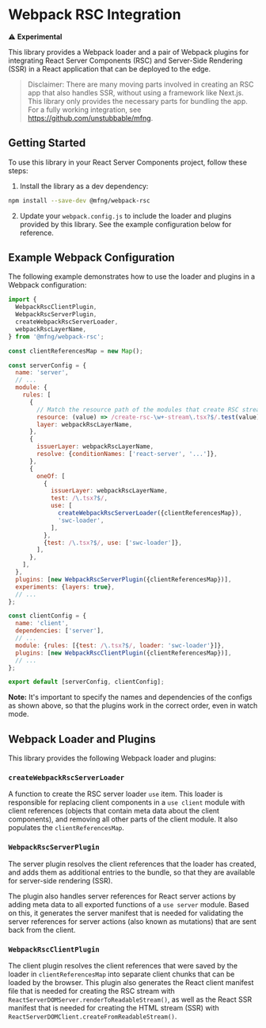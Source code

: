 # Webpack RSC Integration

⚠️ **Experimental**

This library provides a Webpack loader and a pair of Webpack plugins for
integrating React Server Components (RSC) and Server-Side Rendering (SSR) in a
React application that can be deployed to the edge.

> Disclaimer: There are many moving parts involved in creating an RSC app that
> also handles SSR, without using a framework like Next.js. This library only
> provides the necessary parts for bundling the app. For a fully working
> integration, see https://github.com/unstubbable/mfng.

## Getting Started

To use this library in your React Server Components project, follow these steps:

1. Install the library as a dev dependency:

```sh
npm install --save-dev @mfng/webpack-rsc
```

2. Update your `webpack.config.js` to include the loader and plugins provided by
   this library. See the example configuration below for reference.

## Example Webpack Configuration

The following example demonstrates how to use the loader and plugins in a
Webpack configuration:

```js
import {
  WebpackRscClientPlugin,
  WebpackRscServerPlugin,
  createWebpackRscServerLoader,
  webpackRscLayerName,
} from '@mfng/webpack-rsc';

const clientReferencesMap = new Map();

const serverConfig = {
  name: 'server',
  // ...
  module: {
    rules: [
      {
        // Match the resource path of the modules that create RSC streams, e.g.:
        resource: (value) => /create-rsc-\w+-stream\.tsx?$/.test(value),
        layer: webpackRscLayerName,
      },
      {
        issuerLayer: webpackRscLayerName,
        resolve: {conditionNames: ['react-server', '...']},
      },
      {
        oneOf: [
          {
            issuerLayer: webpackRscLayerName,
            test: /\.tsx?$/,
            use: [
              createWebpackRscServerLoader({clientReferencesMap}),
              'swc-loader',
            ],
          },
          {test: /\.tsx?$/, use: ['swc-loader']},
        ],
      },
    ],
  },
  plugins: [new WebpackRscServerPlugin({clientReferencesMap})],
  experiments: {layers: true},
  // ...
};

const clientConfig = {
  name: 'client',
  dependencies: ['server'],
  // ...
  module: {rules: [{test: /\.tsx?$/, loader: 'swc-loader'}]},
  plugins: [new WebpackRscClientPlugin({clientReferencesMap})],
  // ...
};

export default [serverConfig, clientConfig];
```

**Note:** It's important to specify the names and dependencies of the configs as
shown above, so that the plugins work in the correct order, even in watch mode.

## Webpack Loader and Plugins

This library provides the following Webpack loader and plugins:

### `createWebpackRscServerLoader`

A function to create the RSC server loader `use` item. This loader is
responsible for replacing client components in a `use client` module with client
references (objects that contain meta data about the client components), and
removing all other parts of the client module. It also populates the
`clientReferencesMap`.

### `WebpackRscServerPlugin`

The server plugin resolves the client references that the loader has created,
and adds them as additional entries to the bundle, so that they are available
for server-side rendering (SSR).

The plugin also handles server references for React server actions by adding
meta data to all exported functions of a `use server` module. Based on this, it
generates the server manifest that is needed for validating the server
references for server actions (also known as mutations) that are sent back from
the client.

### `WebpackRscClientPlugin`

The client plugin resolves the client references that were saved by the loader
in `clientReferencesMap` into separate client chunks that can be loaded by the
browser. This plugin also generates the React client manifest file that is
needed for creating the RSC stream with
`ReactServerDOMServer.renderToReadableStream()`, as well as the React SSR
manifest that is needed for creating the HTML stream (SSR) with
`ReactServerDOMClient.createFromReadableStream()`.
